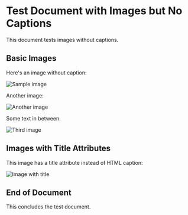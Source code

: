 # Test Document with Images but No Captions

This document tests images without captions.

## Basic Images

Here's an image without caption:

![Sample image](./sample.png)

Another image:

![Another image](./another.png)

Some text in between.

![Third image](./third.png)

## Images with Title Attributes

This image has a title attribute instead of HTML caption:

![Image with title](./titled.png "This is a title attribute")

## End of Document

This concludes the test document.